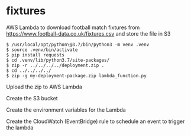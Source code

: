 # fixtures

AWS Lambda to download football match fixtures from https://www.football-data.co.uk/fixtures.csv and store the file in S3

```
$ /usr/local/opt/python\@3.7/bin/python3 -m venv .venv
$ source .venv/bin/activate
$ pip install requests
$ cd .venv/lib/python3.7/site-packages/
$ zip -r ../../../../deployment.zip .
$ cd ../../../../
$ zip -g my-deployment-package.zip lambda_function.py
```

Upload the zip to AWS Lambda

Create the S3 bucket

Create the environment variables for the Lambda

Create the CloudWatch (EventBridge) rule to schedule an event to trigger the lambda

